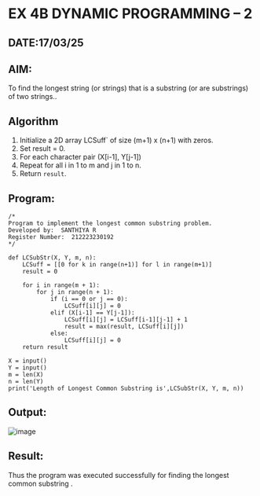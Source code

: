 # EX 4B DYNAMIC PROGRAMMING – 2
## DATE:17/03/25
## AIM:
To find the longest string (or strings) that is a substring (or are substrings) of two strings..



## Algorithm

1. Initialize a 2D array LCSuff` of size (m+1) x (n+1) with zeros.
2. Set result = 0.
3. For each character pair (X[i-1], Y[j-1])
4. Repeat for all i in 1 to m and j in 1 to n.
5. Return `result`.


## Program:
```
/*
Program to implement the longest common substring problem.
Developed by:  SANTHIYA R
Register Number:  212223230192
*/
```
```
def LCSubStr(X, Y, m, n):
    LCSuff = [[0 for k in range(n+1)] for l in range(m+1)]
    result = 0
 
    for i in range(m + 1):
        for j in range(n + 1):
            if (i == 0 or j == 0):
                LCSuff[i][j] = 0
            elif (X[i-1] == Y[j-1]):
                LCSuff[i][j] = LCSuff[i-1][j-1] + 1
                result = max(result, LCSuff[i][j])
            else:
                LCSuff[i][j] = 0
    return result
 
X = input()
Y = input()
m = len(X)
n = len(Y)
print('Length of Longest Common Substring is',LCSubStr(X, Y, m, n))
```
## Output:

![image](https://github.com/user-attachments/assets/ee1706f2-8221-4483-a529-ce393329b76f)


## Result:
Thus the program was executed successfully for finding the longest common substring .
